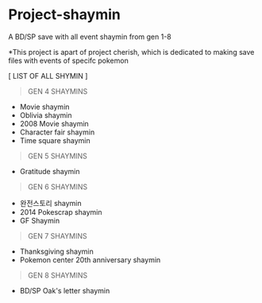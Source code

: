 # Project-shaymin
A BD/SP save with all event shaymin from gen 1-8

*This project is apart of project cherish, which is dedicated to making save files with events of specifc pokemon

[ LIST OF ALL SHYMIN ]

>GEN 4 SHAYMINS
- Movie shaymin
- Oblivia shaymin
- 2008 Movie shaymin
- Character fair shaymin
- Time square shaymin

>GEN 5 SHAYMINS
- Gratitude shaymin

>GEN 6 SHAYMINS
- 완전스토리 shaymin
- 2014 Pokescrap shaymin
- GF Shaymin

>GEN 7 SHAYMINS
- Thanksgiving shaymin
- Pokemon center 20th anniversary shaymin

>GEN 8 SHAYMINS
- BD/SP Oak's letter shaymin

